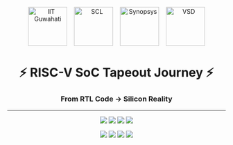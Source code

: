 <p align="center">
  <img src="Images/iitg.png" alt="IIT Guwahati" height="90"/>
  &nbsp;&nbsp;
  <img src="Images/scl.png" alt="SCL" height="90"/>
  &nbsp;&nbsp;
  <img src="Images/synopsys.png" alt="Synopsys" height="90"/>
  &nbsp;&nbsp;
  <img src="Images/vsd.png" alt="VSD" height="90"/>
</p>

<h1 align="center">⚡ RISC-V SoC Tapeout Journey ⚡</h1>
<h3 align="center">From RTL Code → Silicon Reality</h3>

---

<p align="center">
  <img src="https://img.shields.io/badge/IIT-Guwahati-9B59B6?style=for-the-badge&logo=graduated&logoColor=white" />
  <img src="https://img.shields.io/badge/SCL-Research_Lab-2874A6?style=for-the-badge&logo=flask&logoColor=white" />
  <img src="https://img.shields.io/badge/Synopsys-EDA_Tools-7D3C98?style=for-the-badge&logo=circle&logoColor=white" />
  <img src="https://img.shields.io/badge/VSD-Open_Innovation-229954?style=for-the-badge&logo=lightbulb&logoColor=white" />
</p>

<p align="center">
  <img src="https://img.shields.io/badge/RISC--V-Arch-F39C12?style=for-the-badge&logo=riscv&logoColor=white" />
  <img src="https://img.shields.io/badge/SoC_Tapeout-Blueprints-2980B9?style=for-the-badge&logo=blueprint&logoColor=white" />
  <img src="https://img.shields.io/badge/Made_in-India-138808?style=for-the-badge&logo=flag&logoColor=white" />
  <img src="https://img.shields.io/badge/3500%2B-Participants-16A085?style=for-the-badge&logo=people&logoColor=white" />
</p>
